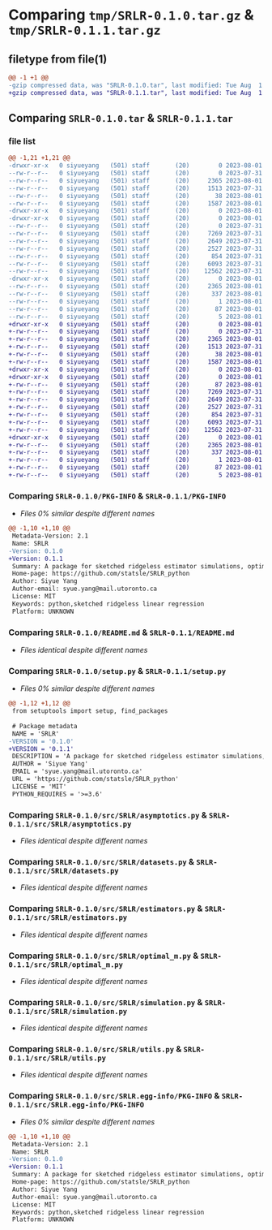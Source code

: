 # Comparing `tmp/SRLR-0.1.0.tar.gz` & `tmp/SRLR-0.1.1.tar.gz`

## filetype from file(1)

```diff
@@ -1 +1 @@
-gzip compressed data, was "SRLR-0.1.0.tar", last modified: Tue Aug  1 19:02:42 2023, max compression
+gzip compressed data, was "SRLR-0.1.1.tar", last modified: Tue Aug  1 19:09:04 2023, max compression
```

## Comparing `SRLR-0.1.0.tar` & `SRLR-0.1.1.tar`

### file list

```diff
@@ -1,21 +1,21 @@
-drwxr-xr-x   0 siyueyang   (501) staff       (20)        0 2023-08-01 19:02:42.082442 SRLR-0.1.0/
--rw-r--r--   0 siyueyang   (501) staff       (20)        0 2023-07-31 19:49:25.000000 SRLR-0.1.0/LICENSE
--rw-r--r--   0 siyueyang   (501) staff       (20)     2365 2023-08-01 19:02:42.082033 SRLR-0.1.0/PKG-INFO
--rw-r--r--   0 siyueyang   (501) staff       (20)     1513 2023-07-31 19:48:02.000000 SRLR-0.1.0/README.md
--rw-r--r--   0 siyueyang   (501) staff       (20)       38 2023-08-01 19:02:42.082606 SRLR-0.1.0/setup.cfg
--rw-r--r--   0 siyueyang   (501) staff       (20)     1587 2023-08-01 19:02:27.000000 SRLR-0.1.0/setup.py
-drwxr-xr-x   0 siyueyang   (501) staff       (20)        0 2023-08-01 19:02:42.073033 SRLR-0.1.0/src/
-drwxr-xr-x   0 siyueyang   (501) staff       (20)        0 2023-08-01 19:02:42.078383 SRLR-0.1.0/src/SRLR/
--rw-r--r--   0 siyueyang   (501) staff       (20)        0 2023-07-31 21:25:15.000000 SRLR-0.1.0/src/SRLR/__init__.py
--rw-r--r--   0 siyueyang   (501) staff       (20)     7269 2023-07-31 21:25:12.000000 SRLR-0.1.0/src/SRLR/asymptotics.py
--rw-r--r--   0 siyueyang   (501) staff       (20)     2649 2023-07-31 21:25:20.000000 SRLR-0.1.0/src/SRLR/datasets.py
--rw-r--r--   0 siyueyang   (501) staff       (20)     2527 2023-07-31 19:48:02.000000 SRLR-0.1.0/src/SRLR/estimators.py
--rw-r--r--   0 siyueyang   (501) staff       (20)      854 2023-07-31 19:48:02.000000 SRLR-0.1.0/src/SRLR/optimal_m.py
--rw-r--r--   0 siyueyang   (501) staff       (20)     6093 2023-07-31 19:48:02.000000 SRLR-0.1.0/src/SRLR/simulation.py
--rw-r--r--   0 siyueyang   (501) staff       (20)    12562 2023-07-31 19:48:02.000000 SRLR-0.1.0/src/SRLR/utils.py
-drwxr-xr-x   0 siyueyang   (501) staff       (20)        0 2023-08-01 19:02:42.081345 SRLR-0.1.0/src/SRLR.egg-info/
--rw-r--r--   0 siyueyang   (501) staff       (20)     2365 2023-08-01 19:02:42.000000 SRLR-0.1.0/src/SRLR.egg-info/PKG-INFO
--rw-r--r--   0 siyueyang   (501) staff       (20)      337 2023-08-01 19:02:42.000000 SRLR-0.1.0/src/SRLR.egg-info/SOURCES.txt
--rw-r--r--   0 siyueyang   (501) staff       (20)        1 2023-08-01 19:02:42.000000 SRLR-0.1.0/src/SRLR.egg-info/dependency_links.txt
--rw-r--r--   0 siyueyang   (501) staff       (20)       87 2023-08-01 19:02:42.000000 SRLR-0.1.0/src/SRLR.egg-info/requires.txt
--rw-r--r--   0 siyueyang   (501) staff       (20)        5 2023-08-01 19:02:42.000000 SRLR-0.1.0/src/SRLR.egg-info/top_level.txt
+drwxr-xr-x   0 siyueyang   (501) staff       (20)        0 2023-08-01 19:09:04.823789 SRLR-0.1.1/
+-rw-r--r--   0 siyueyang   (501) staff       (20)        0 2023-07-31 19:49:25.000000 SRLR-0.1.1/LICENSE
+-rw-r--r--   0 siyueyang   (501) staff       (20)     2365 2023-08-01 19:09:04.823385 SRLR-0.1.1/PKG-INFO
+-rw-r--r--   0 siyueyang   (501) staff       (20)     1513 2023-07-31 19:48:02.000000 SRLR-0.1.1/README.md
+-rw-r--r--   0 siyueyang   (501) staff       (20)       38 2023-08-01 19:09:04.823940 SRLR-0.1.1/setup.cfg
+-rw-r--r--   0 siyueyang   (501) staff       (20)     1587 2023-08-01 19:08:41.000000 SRLR-0.1.1/setup.py
+drwxr-xr-x   0 siyueyang   (501) staff       (20)        0 2023-08-01 19:09:04.814741 SRLR-0.1.1/src/
+drwxr-xr-x   0 siyueyang   (501) staff       (20)        0 2023-08-01 19:09:04.819213 SRLR-0.1.1/src/SRLR/
+-rw-r--r--   0 siyueyang   (501) staff       (20)       87 2023-08-01 19:07:37.000000 SRLR-0.1.1/src/SRLR/__init__.py
+-rw-r--r--   0 siyueyang   (501) staff       (20)     7269 2023-07-31 21:25:12.000000 SRLR-0.1.1/src/SRLR/asymptotics.py
+-rw-r--r--   0 siyueyang   (501) staff       (20)     2649 2023-07-31 21:25:20.000000 SRLR-0.1.1/src/SRLR/datasets.py
+-rw-r--r--   0 siyueyang   (501) staff       (20)     2527 2023-07-31 19:48:02.000000 SRLR-0.1.1/src/SRLR/estimators.py
+-rw-r--r--   0 siyueyang   (501) staff       (20)      854 2023-07-31 19:48:02.000000 SRLR-0.1.1/src/SRLR/optimal_m.py
+-rw-r--r--   0 siyueyang   (501) staff       (20)     6093 2023-07-31 19:48:02.000000 SRLR-0.1.1/src/SRLR/simulation.py
+-rw-r--r--   0 siyueyang   (501) staff       (20)    12562 2023-07-31 19:48:02.000000 SRLR-0.1.1/src/SRLR/utils.py
+drwxr-xr-x   0 siyueyang   (501) staff       (20)        0 2023-08-01 19:09:04.822568 SRLR-0.1.1/src/SRLR.egg-info/
+-rw-r--r--   0 siyueyang   (501) staff       (20)     2365 2023-08-01 19:09:04.000000 SRLR-0.1.1/src/SRLR.egg-info/PKG-INFO
+-rw-r--r--   0 siyueyang   (501) staff       (20)      337 2023-08-01 19:09:04.000000 SRLR-0.1.1/src/SRLR.egg-info/SOURCES.txt
+-rw-r--r--   0 siyueyang   (501) staff       (20)        1 2023-08-01 19:09:04.000000 SRLR-0.1.1/src/SRLR.egg-info/dependency_links.txt
+-rw-r--r--   0 siyueyang   (501) staff       (20)       87 2023-08-01 19:09:04.000000 SRLR-0.1.1/src/SRLR.egg-info/requires.txt
+-rw-r--r--   0 siyueyang   (501) staff       (20)        5 2023-08-01 19:09:04.000000 SRLR-0.1.1/src/SRLR.egg-info/top_level.txt
```

### Comparing `SRLR-0.1.0/PKG-INFO` & `SRLR-0.1.1/PKG-INFO`

 * *Files 0% similar despite different names*

```diff
@@ -1,10 +1,10 @@
 Metadata-Version: 2.1
 Name: SRLR
-Version: 0.1.0
+Version: 0.1.1
 Summary: A package for sketched ridgeless estimator simulations, optimizing generalization. Identify the best sketching size to minimize out-of-sample risks. Stable risk curves in optimally sketched estimator eliminate peaks found in full-sample estimator. SRLR offers practical method to discover the ideal sketching size.
 Home-page: https://github.com/statsle/SRLR_python
 Author: Siyue Yang
 Author-email: syue.yang@mail.utoronto.ca
 License: MIT
 Keywords: python,sketched ridgeless linear regression
 Platform: UNKNOWN
```

### Comparing `SRLR-0.1.0/README.md` & `SRLR-0.1.1/README.md`

 * *Files identical despite different names*

### Comparing `SRLR-0.1.0/setup.py` & `SRLR-0.1.1/setup.py`

 * *Files 0% similar despite different names*

```diff
@@ -1,12 +1,12 @@
 from setuptools import setup, find_packages
 
 # Package metadata
 NAME = 'SRLR'
-VERSION = '0.1.0'
+VERSION = '0.1.1'
 DESCRIPTION = 'A package for sketched ridgeless estimator simulations, optimizing generalization. Identify the best sketching size to minimize out-of-sample risks. Stable risk curves in optimally sketched estimator eliminate peaks found in full-sample estimator. SRLR offers practical method to discover the ideal sketching size.'
 AUTHOR = 'Siyue Yang'
 EMAIL = 'syue.yang@mail.utoronto.ca'
 URL = 'https://github.com/statsle/SRLR_python'
 LICENSE = 'MIT'
 PYTHON_REQUIRES = '>=3.6'
```

### Comparing `SRLR-0.1.0/src/SRLR/asymptotics.py` & `SRLR-0.1.1/src/SRLR/asymptotics.py`

 * *Files identical despite different names*

### Comparing `SRLR-0.1.0/src/SRLR/datasets.py` & `SRLR-0.1.1/src/SRLR/datasets.py`

 * *Files identical despite different names*

### Comparing `SRLR-0.1.0/src/SRLR/estimators.py` & `SRLR-0.1.1/src/SRLR/estimators.py`

 * *Files identical despite different names*

### Comparing `SRLR-0.1.0/src/SRLR/optimal_m.py` & `SRLR-0.1.1/src/SRLR/optimal_m.py`

 * *Files identical despite different names*

### Comparing `SRLR-0.1.0/src/SRLR/simulation.py` & `SRLR-0.1.1/src/SRLR/simulation.py`

 * *Files identical despite different names*

### Comparing `SRLR-0.1.0/src/SRLR/utils.py` & `SRLR-0.1.1/src/SRLR/utils.py`

 * *Files identical despite different names*

### Comparing `SRLR-0.1.0/src/SRLR.egg-info/PKG-INFO` & `SRLR-0.1.1/src/SRLR.egg-info/PKG-INFO`

 * *Files 0% similar despite different names*

```diff
@@ -1,10 +1,10 @@
 Metadata-Version: 2.1
 Name: SRLR
-Version: 0.1.0
+Version: 0.1.1
 Summary: A package for sketched ridgeless estimator simulations, optimizing generalization. Identify the best sketching size to minimize out-of-sample risks. Stable risk curves in optimally sketched estimator eliminate peaks found in full-sample estimator. SRLR offers practical method to discover the ideal sketching size.
 Home-page: https://github.com/statsle/SRLR_python
 Author: Siyue Yang
 Author-email: syue.yang@mail.utoronto.ca
 License: MIT
 Keywords: python,sketched ridgeless linear regression
 Platform: UNKNOWN
```


